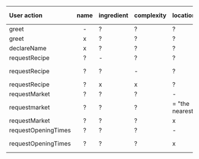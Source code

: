 | User action         | name | ingredient | complexity | location        | opening times | system action         |
| :------------------ | :--: | :--------- | :--------- | :-------------- | :------------ | :-------------------- |
| greet               |  -   | ?          | ?          | ?               | ?             | ask for name          |
| greet               |  x   | ?          | ?          | ?               | ?             | greet                 |
| declareName         |  x   | ?          | ?          | ?               | ?             | request task          |
| requestRecipe       |  ?   | -          | ?          | ?               | ?             | askforingredient      |
| requestRecipe       |  ?   | ?          | -          | ?               | ?             | ask for complexity    |
| requestRecipe       |  ?   | x          | x          | ?               | ?             | declareRecipe         |
| requestMarket       |  ?   | ?          | ?          | -               | ?             | ask for location      |
| requestmarket       |  ?   | ?          | ?          | = "the nearest" | ?             | ask is this city      |
| requestMarket       |  ?   | ?          | ?          | x               | ?             | declareMarket         |
| requestOpeningTimes |  ?   | ?          | ?          | -               | ?             | ask for location      |
| requestOpeningTimes |  ?   | ?          | ?          | x               | ?             | declare opening times |
